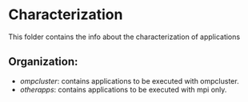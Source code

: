 # Characterization
This folder contains the info about the characterization of applications

## Organization:
* *ompcluster*: contains applications to be executed with ompcluster.
* *otherapps*: contains applications to be executed with mpi only.

